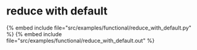 # reduce with default

{% embed include file="src/examples/functional/reduce_with_default.py" %}
{% embed include file="src/examples/functional/reduce_with_default.out" %}


